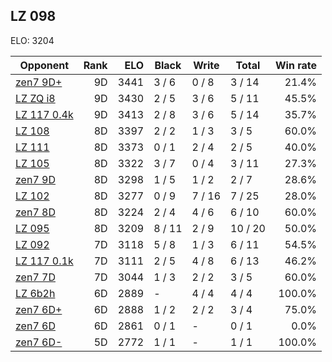 ## LZ 098 ##

ELO: 3204

Opponent | Rank | ELO | Black | Write | Total | Win rate
---------|-----:|----:|-------|-------|-------|-------:
[zen7 9D+](zen7%209D+.md) | 9D | 3441 | 3 / 6 | 0 / 8 | 3 / 14 | 21.4%
[LZ ZQ i8](LZ%20ZQ%20i8.md) | 9D | 3430 | 2 / 5 | 3 / 6 | 5 / 11 | 45.5%
[LZ 117 0.4k](LZ%20117%200.4k.md) | 9D | 3413 | 2 / 8 | 3 / 6 | 5 / 14 | 35.7%
[LZ 108](LZ%20108.md) | 8D | 3397 | 2 / 2 | 1 / 3 | 3 / 5 | 60.0%
[LZ 111](LZ%20111.md) | 8D | 3373 | 0 / 1 | 2 / 4 | 2 / 5 | 40.0%
[LZ 105](LZ%20105.md) | 8D | 3322 | 3 / 7 | 0 / 4 | 3 / 11 | 27.3%
[zen7 9D](zen7%209D.md) | 8D | 3298 | 1 / 5 | 1 / 2 | 2 / 7 | 28.6%
[LZ 102](LZ%20102.md) | 8D | 3277 | 0 / 9 | 7 / 16 | 7 / 25 | 28.0%
[zen7 8D](zen7%208D.md) | 8D | 3224 | 2 / 4 | 4 / 6 | 6 / 10 | 60.0%
[LZ 095](LZ%20095.md) | 8D | 3209 | 8 / 11 | 2 / 9 | 10 / 20 | 50.0%
[LZ 092](LZ%20092.md) | 7D | 3118 | 5 / 8 | 1 / 3 | 6 / 11 | 54.5%
[LZ 117 0.1k](LZ%20117%200.1k.md) | 7D | 3111 | 2 / 5 | 4 / 8 | 6 / 13 | 46.2%
[zen7 7D](zen7%207D.md) | 7D | 3044 | 1 / 3 | 2 / 2 | 3 / 5 | 60.0%
[LZ 6b2h](LZ%206b2h.md) | 6D | 2889 | - | 4 / 4 | 4 / 4 | 100.0%
[zen7 6D+](zen7%206D+.md) | 6D | 2888 | 1 / 2 | 2 / 2 | 3 / 4 | 75.0%
[zen7 6D](zen7%206D.md) | 6D | 2861 | 0 / 1 | - | 0 / 1 | 0.0%
[zen7 6D-](zen7%206D-.md) | 5D | 2772 | 1 / 1 | - | 1 / 1 | 100.0%
